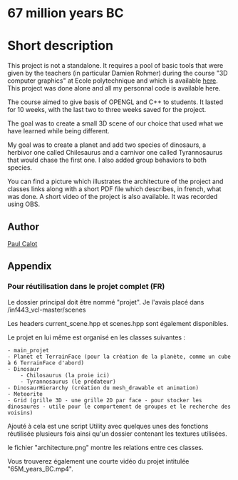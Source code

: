 # 67 million years BC

# Short description 
This project is not a standalone. It requires a pool of basic tools that were given by the teachers (in particular Damien Rohmer) during the course "3D computer graphics" at Ecole polytechnique and which is available [here](https://github.com/drohmer/inf443_vcl-2020). This project was done alone and all my personnal code is available here.

The course aimed to give basis of OPENGL and C++ to students. It lasted for 10 weeks, with the last two to three weeks saved for the project. 

The goal was to create a small 3D scene of our choice that used what we have learned while being different.

My goal was to create a planet and add two species of dinosaurs, a herbivor one called Chilesaurus and a carnivor one called Tyrannosaurus that would chase the first one. I also added group behaviors to both species.

You can find a picture which illustrates the architecture of the project and classes links along with a short PDF file which describes, in french, what was done. A short video of the project is also available. It was recorded using OBS.

## Author 

[Paul Calot](https://www.linkedin.com/in/paul-calot-43549814b/)

## Appendix 

### Pour réutilisation dans le projet complet (FR)

Le dossier principal doit être nommé "projet". Je l'avais placé dans /inf443_vcl-master/scenes

Les headers current_scene.hpp et scenes.hpp sont également disponibles.

Le projet en lui même est organisé en les classes suivantes : 

	- main_projet
	- Planet et TerrainFace (pour la création de la planète, comme un cube à 6 TerrainFace d'abord)
	- Dinosaur
		- Chilosaurus (la proie ici)
 		- Tyrannosaurus (le prédateur)
	- DinosaurHierarchy (création du mesh_drawable et animation)
	- Meteorite
	- Grid (grille 3D - une grille 2D par face - pour stocker les dinosaures - utile pour le comportement de groupes et le recherche des voisins)

Ajouté à cela est une script Utility avec quelques unes des fonctions réutilisée plusieurs fois ainsi qu'un dossier contenant les textures utilisées.

le fichier "architecture.png" montre les relations entre ces classes.
	
Vous trouverez également une courte vidéo du projet intitulée "65M_years_BC.mp4".
